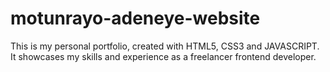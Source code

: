 # motunrayo-adeneye-website
This is my personal portfolio, created with HTML5, CSS3 and JAVASCRIPT. It showcases my skills and experience as a freelancer frontend developer.
